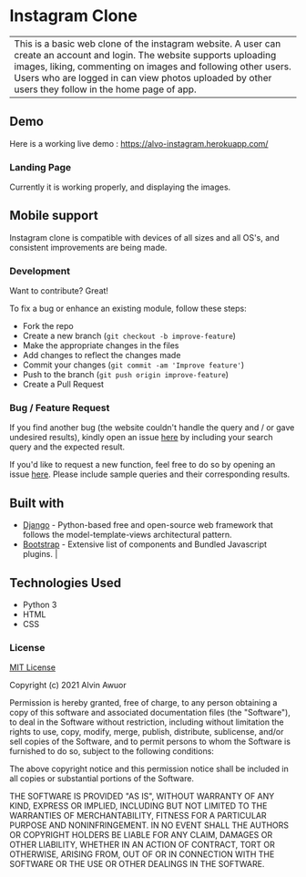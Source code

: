 

# Instagram Clone

<table>
<tr>
<td>
  This is a basic web clone of the instagram website. A user can create an account and login. The website supports uploading images, liking, commenting on images and following other users. Users who are logged in can view photos uploaded by other users they follow in the home page of app.
</td>
</tr>
</table>

## Demo

Here is a working live demo : https://alvo-instagram.herokuapp.com/
### Landing Page

Currently it is working properly, and displaying the images.
## Mobile support

Instagram clone is compatible with devices of all sizes and all OS's, and consistent improvements are being made.


### Development

Want to contribute? Great!

To fix a bug or enhance an existing module, follow these steps:

- Fork the repo
- Create a new branch (`git checkout -b improve-feature`)
- Make the appropriate changes in the files
- Add changes to reflect the changes made
- Commit your changes (`git commit -am 'Improve feature'`)
- Push to the branch (`git push origin improve-feature`)
- Create a Pull Request

### Bug / Feature Request

If you find another bug (the website couldn't handle the query and / or gave undesired results), kindly open an issue [here](https://github.com/alvin-21/gallery/issues/new) by including your search query and the expected result.

If you'd like to request a new function, feel free to do so by opening an issue [here](https://github.com/alvin-21/gallery/issues/new). Please include sample queries and their corresponding results.

## Built with

- [Django](https://www.djangoproject.com) -  Python-based free and open-source web framework that follows the model-template-views architectural pattern.
- [Bootstrap](http://getbootstrap.com/) - Extensive list of components and Bundled Javascript plugins.
                                                                          |

## Technologies Used

* Python 3
* HTML
* CSS

### License

[MIT License](https://choosealicense.com/licenses/mit/)

Copyright (c) 2021 Alvin Awuor

Permission is hereby granted, free of charge, to any person obtaining a copy
of this software and associated documentation files (the "Software"), to deal
in the Software without restriction, including without limitation the rights
to use, copy, modify, merge, publish, distribute, sublicense, and/or sell
copies of the Software, and to permit persons to whom the Software is
furnished to do so, subject to the following conditions:

The above copyright notice and this permission notice shall be included in all
copies or substantial portions of the Software.

THE SOFTWARE IS PROVIDED "AS IS", WITHOUT WARRANTY OF ANY KIND, EXPRESS OR
IMPLIED, INCLUDING BUT NOT LIMITED TO THE WARRANTIES OF MERCHANTABILITY,
FITNESS FOR A PARTICULAR PURPOSE AND NONINFRINGEMENT. IN NO EVENT SHALL THE
AUTHORS OR COPYRIGHT HOLDERS BE LIABLE FOR ANY CLAIM, DAMAGES OR OTHER
LIABILITY, WHETHER IN AN ACTION OF CONTRACT, TORT OR OTHERWISE, ARISING FROM,
OUT OF OR IN CONNECTION WITH THE SOFTWARE OR THE USE OR OTHER DEALINGS IN THE
SOFTWARE.